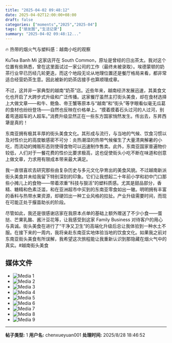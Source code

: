 ```yaml
---
title: "2025-04-02 09:48:12"
date: 2025-04-02T12:00:00+08:00
draft: false
categories: ["moments","2025","2025-04"]
tags: ["朋友圈","生活记录"]
summary: "2025-04-02 09:48:12..."
---
```


🔥 热带的烟火气与塑料感：越南小吃的观察

KuTea Banh Mi 这家店开在 South Common，原址是曾经的日出茶太。我对这个位置有些熟悉，曾在这里面试过一家公司的工作（最终未被录取）。埃德蒙顿的奶茶行业早已历经几轮更迭，而这个地段无论从地理位置还是餐厅格局来看，都非常适合经营奶茶生意。因此被新的奶茶店接手也算顺理成章。

不过，这并非一家典型的越南“奶茶”店。近些年来，越南经济发展迅速，其美食文化也开启了大跨步式升级和广泛传播。这家餐厅虽然主打街头美食，却在食材选择上大做文章——和牛、鲍鱼、帝王蟹等原本与“越南”和“街头”等字眼看似毫无瓜葛的食材也纷纷登场——自然也反映在价格单上。“摸着摸着石头过河的人过河，别着弯道超车的人超车。”消费升级显然正在一些东方国家悄然发生。传出去，东昇西犟是真的！

东南亚拥有极其丰厚的街头美食文化。其形成与流行，与当地的气候、饮食习惯以及对性价比的高度敏感密不可分：炎热潮湿的热带气候催生了大量清爽解暑的小吃，而流动的摊贩形态则使得食物可以迅速制作售卖。此外，东南亚国家普遍物价较低，人们对于一餐花费的性价比要求极高，这也促使街头小吃不断在味道和创意上做文章，力求用有限成本带来最大满足。

我一直很喜欢去研究那些由复杂历史与多元文化孕育出的美食风貌。不过越南新派街头美食并未给我留下特别深刻的印象。它们让我想起二十年前小学和初中门口那些小摊儿上的食物——带着浓重“科技与狠活”的塑料质感。尤其是甜品部分，香精、糖精和色素泛滥，和在亚洲超市中买到的东南亚零食如出一辙。明明拥有丰富的香料与热带水果资源，却硬凹出一种工业风格的拉扯。产业升级需要时间，而现在可能正处于揠苗助长的阶段。

尽管如此，我还是很感谢店家在我原本点单的基础上额外赠送了不少小食——蛋挞、芒果乳酪、酱汁豆花等，让我感受到这家 Family Business 对待客户的用心与真诚。街头美食在进行了“干净又卫生”的高端化升级后总让我体验到一种水土不服。在接下来的一周内，我将亲赴东南亚实地体验当地的饮食文化。如果我之前对东南亚街头美食有所误解，我希望这次旅程能让我重新认识到那隐藏在烟火气中的真实。
​
​#越南街头美食

## 媒体文件

- ![Media 1](/Moments/photos/2025-04-02/202504020948120.jpg)
- ![Media 2](/Moments/photos/2025-04-02/202504020948121.jpg)
- ![Media 3](/Moments/photos/2025-04-02/202504020948122.jpg)
- ![Media 4](/Moments/photos/2025-04-02/202504020948123.jpg)
- ![Media 5](/Moments/photos/2025-04-02/202504020948124.jpg)
- ![Media 6](/Moments/photos/2025-04-02/202504020948125.jpg)
- ![Media 7](/Moments/photos/2025-04-02/202504020948126.jpg)
- ![Media 8](/Moments/photos/2025-04-02/202504020948127.jpg)
- ![Media 9](/Moments/photos/2025-04-02/202504020948128.jpg)

---

**帖子类型:** 1
**用户名:** chenxueyuan001
**处理时间:** 2025/8/28 18:46:52